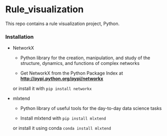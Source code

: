 # Rule_visualization 
This repo contains a rule visualization project, Python.

### Installation
* NetworkX

  * Python library for the creation, manipulation, and study of the structure, dynamics, and functions of complex networks

  * Get NetworkX from the Python Package Index at **http://pypi.python.org/pypi/networkx**

  or install it with ```pip install networkx```

* mlxtend

  * Python library of useful tools for the day-to-day data science tasks

  * Install mlxtend with ```pip install mlxtend```

  or install it using conda ```conda install mlxtend```
